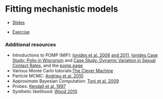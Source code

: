 # Fitting mechanistic models

* [Slides](slides.html)

* [Exercise](exercise/)


### Additional resources

* Introductions to POMP (MIF): [Ionides et al. 2006](http://www.pnas.org/content/103/49/18438) [and 2011](http://projecteuclid.org/euclid.aos/1311600283), [Ionides Case Study: Polio in Wisconsin](http://dept.stat.lsa.umich.edu/~ionides/tutorials/polio/polio.html) and [Case Study: Dynamic Variation in Sexual Contact Rates](http://dept.stat.lsa.umich.edu/~ionides/tutorials/contacts/contacts.html), and the [pomp page](http://kingaa.github.io/pomp/)
* Various Monte Carlo tutorials:[The Clever Machine](https://theclevermachine.wordpress.com/2012/09/22/monte-carlo-approximations/)
* Particle MCMC: [Andrieu et al. 2010](http://onlinelibrary.wiley.com/doi/10.1111/j.1467-9868.2009.00736.x/abstract;jsessionid=FBE7D26487E7F72D8935A257788DA2B3.f04t02)
* Approximate Bayesian Computation: [Toni et al. 2009](http://rsif.royalsocietypublishing.org/content/6/31/187)
* Probes: [Kendall et al. 1997](http://www.esajournals.org/doi/abs/10.1890/0012-9658%281999%29080%5B1789%3AWDPCAS%5D2.0.CO%3B2)
* Synthetic likelihood: [Wood 2010](http://www.nature.com/nature/journal/v466/n7310/full/nature09319.html)
